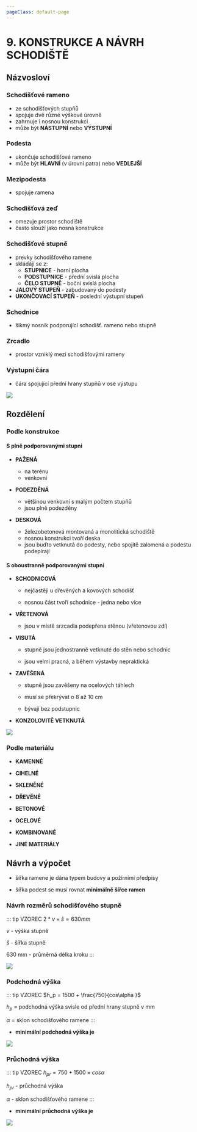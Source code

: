 ```yaml
---
pageClass: default-page
---
```

# 9. KONSTRUKCE A NÁVRH SCHODIŠTĚ

## Názvosloví

### Schodišťové rameno

- ze schodišťových stupňů
- spojuje dvě různé výškové úrovně
- zahrnuje i nosnou konstrukci
- může být **NÁSTUPNÍ** nebo **VÝSTUPNÍ**

### Podesta

- ukončuje schodišťové rameno
- může být **HLAVNÍ** (v úrovni patra) nebo **VEDLEJŠÍ**

### Mezipodesta

- spojuje ramena

### Schodišťová zeď

- omezuje prostor schodiště
- často slouží jako nosná konstrukce

### Schodišťové stupně

- prevky schodišťového ramene
- skládájí se z: 
  - **STUPNICE** - horní plocha
  - **PODSTUPNICE** - přední svislá plocha
  - **ČELO STUPNĚ** - boční svislá plocha
- **JALOVÝ STUPEŇ** - zabudovaný do podesty
- **UKONČOVACÍ STUPEŇ** - poslední výstupní stupeň

### Schodnice

- šikmý nosník podporující schodišť. rameno nebo stupně

### Zrcadlo

- prostor vzniklý mezi schodišťovými rameny

### Výstupní čára

- čára spojující přední hrany stupňů v ose výstupu

<img class="centered_image" src="/images/pos/9/nazvoslovi.png" />


## Rozdělení

### Podle konstrukce

#### S plně podporovanými stupni

- **PAŽENÁ**
  
  - na terénu
  - venkovní

- **PODEZDĚNÁ**
  
  - většinou venkovní s malým počtem stupňů
  - jsou plně podezděny

- **DESKOVÁ**
  
  - železobetonová montovaná a monolitická schodiště
  - nosnou konstrukci tvoří deska
  - jsou buďto vetknutá do podesty, nebo spojitě zalomená a podestu podepírají

#### S oboustranně podporovanými stupni

- **SCHODNICOVÁ**
  
  - nejčastěji u dřevěných a kovových schodišť
  
  - nosnou část tvoří schodnice - jedna nebo více

- **VŘETENOVÁ**
  
  - jsou v místě srzcadla podepřena stěnou (vřetenovou zdí)

- **VISUTÁ**
  
  - stupně jsou jednostranně vetknuté do stěn nebo schodnic
  
  - jsou velmi pracná, a během výstavby nepraktická

- **ZAVĚŠENÁ**
  
  - stupně jsou zavěšeny na ocelových táhlech
  
  - musí se překrývat o 8 až 10 cm
  
  - bývají bez podstupnic

- **KONZOLOVITĚ VETKNUTÁ**
  
<img class="centered_image" src="/images/pos/9/rozdeleni_konstrukce.png" />

### Podle materiálu

- **KAMENNÉ**

- **CIHELNÉ**

- **SKLENĚNÉ**

- **DŘEVĚNÉ**

- **BETONOVÉ**

- **OCELOVÉ**

- **KOMBINOVANÉ**

- **JINÉ MATERIÁLY**

## Návrh a výpočet

- šířka ramene je dána typem budovy a požírními předpisy

- šířka podest se musí rovnat **minimálně šířce ramen**

### Návrh rozměrů schodišťového stupně

::: tip VZOREC
$2*v+š = 630mm$

$v$ - výška stupně

$š$ - šířka stupně

630 mm - průměrná délka kroku
:::



<img class="centered_image" src="/images/pos/9/navrh_stupne.png" />

### Podchodná výška

::: tip VZOREC
$h_p = 1500 + \frac{750}{cos\alpha }$ 

$h_p$ = podchodná výška svisle od přední hrany stupně v mm

$\alpha$ = sklon schodišťového ramene
:::

- **minimální podchodná výška je** <Badge type="warning" text="2100 mm" vertical="middle" />
  
<img class="centered_image" src="/images/pos/9/podchodna_vyska.png" />

### Průchodná výška
::: tip VZOREC
$h_{pr} = 750 + 1500 × cos\alpha$

$h_{pr}$ - průchodná výška

$\alpha$ - sklon schodišťového ramene
:::

- **minimální průchodná výška je** <Badge type="warning" text="1900 mm" vertical="middle" />

<img class="centered_image" src="/images/pos/9/pruchodna_vyska.png" />